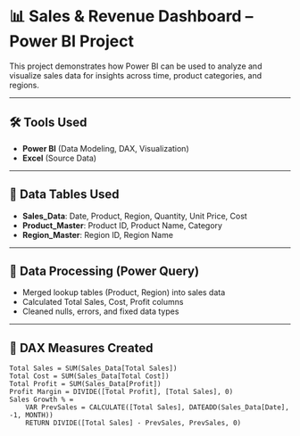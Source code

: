 # 📊 Sales & Revenue Dashboard – Power BI Project

This project demonstrates how Power BI can be used to analyze and visualize sales data for insights across time, product categories, and regions.

---

## 🛠 Tools Used
- **Power BI** (Data Modeling, DAX, Visualization)
- **Excel** (Source Data)

---

## 📁 Data Tables Used
- **Sales_Data**: Date, Product, Region, Quantity, Unit Price, Cost
- **Product_Master**: Product ID, Product Name, Category
- **Region_Master**: Region ID, Region Name

---

## 🧪 Data Processing (Power Query)
- Merged lookup tables (Product, Region) into sales data
- Calculated Total Sales, Cost, Profit columns
- Cleaned nulls, errors, and fixed data types

---

## 📐 DAX Measures Created
```dax
Total Sales = SUM(Sales_Data[Total Sales])
Total Cost = SUM(Sales_Data[Total Cost])
Total Profit = SUM(Sales_Data[Profit])
Profit Margin = DIVIDE([Total Profit], [Total Sales], 0)
Sales Growth % = 
    VAR PrevSales = CALCULATE([Total Sales], DATEADD(Sales_Data[Date], -1, MONTH))
    RETURN DIVIDE([Total Sales] - PrevSales, PrevSales, 0)
